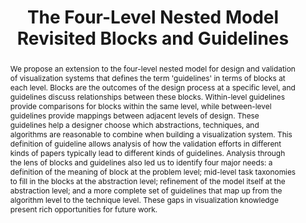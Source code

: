 ---
layout: publication
title: "The Four-Level Nested Model Revisited Blocks and Guidelines"
key: 2012_beliv_nbgm
type: paper

shortname: nbgm
image: 2012_beliv_nbgm.png

authors: 
- meyer
- Michael Sedlmair
- Tamara Munzner

year: 2012

bibentry: inproceedings
bib:
  booktitle: "Proceedings of the Workshop on BEyond time and errors: novel evaLuation methods for Information Visualization (BELIV)"

pdf: 2012_beliv_nbgm.pdf

abstract: "
<p>We propose an extension to the four-level nested model for design and validation of visualization systems that defines the term 'guidelines' in terms of blocks at each level. Blocks are the outcomes of the design process at a specific level, and guidelines discuss relationships between these blocks. Within-level guidelines provide comparisons for blocks within the same level, while between-level guidelines provide mappings between adjacent levels of design. These guidelines help a designer choose which abstractions, techniques, and algorithms are reasonable to combine when building a visualization system. This definition of guideline allows analysis of how the validation efforts in different kinds of papers typically lead to different kinds of guidelines. Analysis through the lens of blocks and guidelines also led us to identify four major needs: a definition of the meaning of block at the problem level; mid-level task taxonomies to fill in the blocks at the abstraction level; refinement of the model itself at the abstraction level; and a more complete set of guidelines that map up from the algorithm level to the technique level. These gaps in visualization knowledge present rich opportunities for future work.</p>"
---